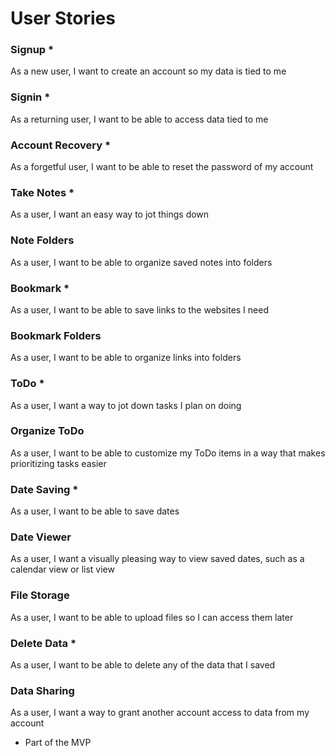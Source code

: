 # User Stories

### Signup *

As a new user, I want to create an account so my data is tied to me

### Signin *

As a returning user, I want to be able to access data tied to me

### Account Recovery *

As a forgetful user, I want to be able to reset the password of my account

### Take Notes *

As a user, I want an easy way to jot things down

### Note Folders

As a user, I want to be able to organize saved notes into folders

### Bookmark *

As a user, I want to be able to save links to the websites I need

### Bookmark Folders

As a user, I want to be able to organize links into folders

### ToDo *

As a user, I want a way to jot down tasks I plan on doing

### Organize ToDo

As a user, I want to be able to customize my ToDo items in a way that makes prioritizing tasks easier

### Date Saving *

As a user, I want to be able to save dates

### Date Viewer

As a user, I want a visually pleasing way to view saved dates, such as a calendar view or list view

### File Storage

As a user, I want to be able to upload files so I can access them later

### Delete Data *

As a user, I want to be able to delete any of the data that I saved

### Data Sharing

As a user, I want a way to grant another account access to data from my account


* Part of the MVP